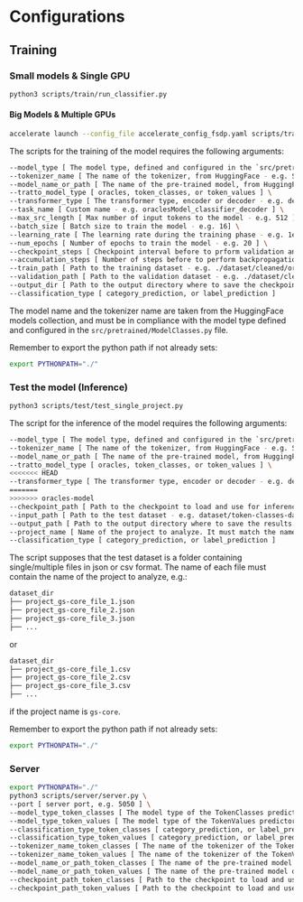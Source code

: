 # Configurations
## Training
### Small models & Single GPU
```bash
python3 scripts/train/run_classifier.py
```
#### Big Models & Multiple GPUs

```bash
accelerate launch --config_file accelerate_config_fsdp.yaml scripts/train/run_classifier_accelerate.py
```
The scripts for the training of the model requires the following arguments:
```bash
--model_type [ The model type, defined and configured in the `src/pretrained/ModelClasses.py` file - e.g. codet5+ ] \
--tokenizer_name [ The name of the tokenizer, from HuggingFace - e.g. Salesforce/codet5p-770m ] \
--model_name_or_path [ The name of the pre-trained model, from HuggingFace - e.g. Salesforce/codet5p-770m ] \
--tratto_model_type [ oracles, token_classes, or token_values ] \
--transformer_type [ The transformer type, encoder or decoder - e.g. decoder ] \
--task_name [ Custom name - e.g. oraclesModel_classifier_decoder ] \
--max_src_length [ Max number of input tokens to the model - e.g. 512 ] \
--batch_size [ Batch size to train the model - e.g. 16] \
--learning_rate [ The learning rate during the training phase - e.g. 1e-5 ] \
--num_epochs [ Number of epochs to train the model - e.g. 20 ] \
--checkpoint_steps [ Checkpoint interval before to prform validation and save current model state - e.g. 500 ] \
--accumulation_steps [ Number of steps before to perform backpropagation - e.g. 1 ] \
--train_path [ Path to the training dataset - e.g. ./dataset/cleaned/oracles-dataset-train/csv ] \
--validation_path [ Path to the validation dataset - e.g. ./dataset/cleaned/oracles-dataset-validation/csv ] \
--output_dir [ Path to the output directory where to save the checkpoints - e.g. ./output_oracles_model_decoder_label_770 ] \
--classification_type [ category_prediction, or label_prediction ]
```
The model name and the tokenizer name are taken from the HuggingFace models collection, and must be in compliance with 
the model type defined and configured in the `src/pretrained/ModelClasses.py` file.

Remember to export the python path if not already sets:
```bash
export PYTHONPATH="./"
```
### Test the model (Inference)
```bash
python3 scripts/test/test_single_project.py
```
The script for the inference of the model requires the following arguments:
```bash
--model_type [ The model type, defined and configured in the `src/pretrained/ModelClasses.py` file - e.g. codet5+ ] \
--tokenizer_name [ The name of the tokenizer, from HuggingFace - e.g. Salesforce/codet5p-770m ] \
--model_name_or_path [ The name of the pre-trained model, from HuggingFace - e.g. Salesforce/codet5p-770m ] \
--tratto_model_type [ oracles, token_classes, or token_values ] \
<<<<<<< HEAD
--transformer_type [ The transformer type, encoder or decoder - e.g. decoder ] \
=======
>>>>>>> oracles-model
--checkpoint_path [ Path to the checkpoint to load and use for inference - e.g. checkpoints/token-classes-checkpoint/classes_decoder_category_770/pytorch_model.bin ] \
--input_path [ Path to the test dataset - e.g. dataset/token-classes-dataset] \
--output_path [ Path to the output directory where to save the results of the test - test_token_classes_decoder_category_770 ] \
--project_name [ Name of the project to analyze. It must match the name on the dataset to load - e.g. gs-core ] \
--classification_type [ category_prediction, or label_prediction ]
```
The script supposes that the test dataset is a folder containing single/multiple files in json or csv format.
The name of each file must contain the name of the project to analyze, e.g.:
```bash
dataset_dir
├── project_gs-core_file_1.json
├── project_gs-core_file_2.json
├── project_gs-core_file_3.json
├── ...
```
or
```bash
dataset_dir
├── project_gs-core_file_1.csv
├── project_gs-core_file_2.csv
├── project_gs-core_file_3.csv
├── ...
```
if the project name is `gs-core`.

Remember to export the python path if not already sets:
```bash
export PYTHONPATH="./"
```
### Server
```bash
export PYTHONPATH="./"
python3 scripts/server/server.py \
--port [ server port, e.g. 5050 ] \
--model_type_token_classes [ The model type of the TokenClasses predictor, defined and configured in the `src/pretrained/ModelClasses.py` file - e.g. codet5+ ] \
--model_type_token_values [ The model type of the TokenValues predictor, defined and configured in the `src/pretrained/ModelClasses.py` file - e.g. codet5+ ] \
--classification_type_token_classes [ category_prediction, or label_prediction ] \
--classification_type_token_values [ category_prediction, or label_prediction ] \
--tokenizer_name_token_classes [ The name of the tokenizer of the TokenClass predictor, from HuggingFace - e.g. Salesforce/codet5p-770m ] \
--tokenizer_name_token_values [ The name of the tokenizer of the TokenValues predictor, from HuggingFace - e.g. Salesforce/codet5p-770m ] \
--model_name_or_path_token_classes [ The name of the pre-trained model of the TokenClass predictor, from HuggingFace - e.g. Salesforce/codet5p-770m ] \
--model_name_or_path_token_values [ The name of the pre-trained model of the TokenValues predictor, from HuggingFace - e.g. Salesforce/codet5p-770m ] \
--checkpoint_path_token_classes [ Path to the checkpoint to load and use for the TokenClasses predictor - e.g. checkpoints/token-classes-checkpoint/pytorch_model.bin ] \
--checkpoint_path_token_values [ Path to the checkpoint to load and use for the TokenValues predictor - e.g. checkpoints/token-values-checkpoint/pytorch_model.bin ]
```
